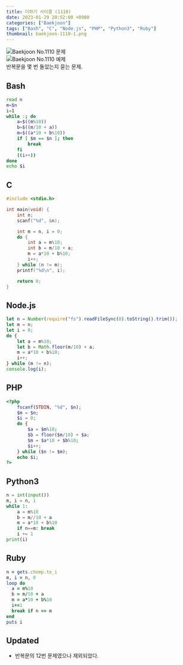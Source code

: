 ```yaml
---
title: 더하기 사이클 (1110)
date: 2023-01-29 20:52:00 +0900
categories: ["Baekjoon"]
tags: ["Bash", "C", "Node.js", "PHP", "Python3", "Ruby"]
thumbnail: baekjoon-1110-1.png
---
```


![Baekjoon No.1110 문제](baekjoon-1110-1.png)  
![Baekjoon No.1110 예제](baekjoon-1110-2.png)  
반복문을 몇 번 돌았는지 묻는 문제.

## Bash
```bash
read n
m=$n
i=1
while :; do
	a=$((m%10))
	b=$((m/10 + a))
	m=$((a*10 + b%10))
	if [ $m == $n ]; then
		break
	fi
	((i++))
done
echo $i
```

## C
```c
#include <stdio.h>

int main(void) {
	int n;
	scanf("%d", &n);

	int m = n, i = 0;
	do {
		int a = m%10;
		int b = m/10 + a;
		m = a*10 + b%10;
		i++;
	} while (n != m);
	printf("%d\n", i);

	return 0;
}
```

## Node.js
```javascript
let n = Number(require("fs").readFileSync(0).toString().trim());
let m = n;
let i = 0;
do {
	let a = m%10;
	let b = Math.floor(m/10) + a;
	m = a*10 + b%10;
	i++;
} while (m != n);
console.log(i);
```

## PHP
```php
<?php
	fscanf(STDIN, "%d", $n);
	$m = $n;
	$i = 0;
	do {
		$a = $m%10;
		$b = floor($m/10) + $a;
		$m = $a*10 + $b%10;
		$i++;
	} while ($n != $m);
	echo $i;
?>
```

## Python3
```python
n = int(input())
m, i = n, 1
while 1:
    a = m%10
    b = m//10 + a
    m = a*10 + b%10
    if n==m: break
    i += 1
print(i)
```

## Ruby
```ruby
n = gets.chomp.to_i
m, i = n, 0
loop do
  a = m%10
  b = m/10 + a
  m = a*10 + b%10
  i+=1
  break if n == m
end
puts i
```

## Updated
- 반복문의 12번 문제였으나 제외되었다.

